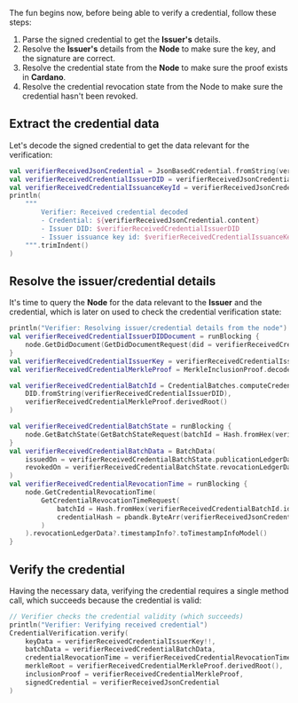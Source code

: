 The fun begins now, before being able to verify a credential, follow these steps:
1. Parse the signed credential to get the **Issuer's** details.
2. Resolve the **Issuer's** details from the **Node** to make sure the key, and the signature are correct.
3. Resolve the credential state from the **Node** to make sure the proof exists in **Cardano**.
4. Resolve the credential revocation state from the Node to make sure the credential hasn't been revoked.

## Extract the credential data

Let's decode the signed credential to get the data relevant for the verification:

```kotlin
val verifierReceivedJsonCredential = JsonBasedCredential.fromString(verifierReceivedCredential.encodedCredential)
val verifierReceivedCredentialIssuerDID = verifierReceivedJsonCredential.content.getString("issuerDid")!!
val verifierReceivedCredentialIssuanceKeyId = verifierReceivedJsonCredential.content.getString("issuanceKeyId")!!
println(
    """
        Verifier: Received credential decoded
        - Credential: ${verifierReceivedJsonCredential.content}
        - Issuer DID: $verifierReceivedCredentialIssuerDID
        - Issuer issuance key id: $verifierReceivedCredentialIssuanceKeyId
    """.trimIndent()
)
```

## Resolve the issuer/credential details

It's time to query the **Node** for the data relevant to the **Issuer** and the credential, which is later on used to check the credential verification state:

```kotlin
println("Verifier: Resolving issuer/credential details from the node")
val verifierReceivedCredentialIssuerDIDDocument = runBlocking {
    node.GetDidDocument(GetDidDocumentRequest(did = verifierReceivedCredentialIssuerDID)).document!!
}
val verifierReceivedCredentialIssuerKey = verifierReceivedCredentialIssuerDIDDocument.findPublicKey(verifierReceivedCredentialIssuanceKeyId)
val verifierReceivedCredentialMerkleProof = MerkleInclusionProof.decode(verifierReceivedCredential.encodedMerkleProof)

val verifierReceivedCredentialBatchId = CredentialBatches.computeCredentialBatchId(
    DID.fromString(verifierReceivedCredentialIssuerDID),
    verifierReceivedCredentialMerkleProof.derivedRoot()
)

val verifierReceivedCredentialBatchState = runBlocking {
    node.GetBatchState(GetBatchStateRequest(batchId = Hash.fromHex(verifierReceivedCredentialBatchId.id).hexValue()))
}
val verifierReceivedCredentialBatchData = BatchData(
    issuedOn = verifierReceivedCredentialBatchState.publicationLedgerData?.timestampInfo?.toTimestampInfoModel()!!,
    revokedOn = verifierReceivedCredentialBatchState.revocationLedgerData?.timestampInfo?.toTimestampInfoModel()
)
val verifierReceivedCredentialRevocationTime = runBlocking {
    node.GetCredentialRevocationTime(
        GetCredentialRevocationTimeRequest(
            batchId = Hash.fromHex(verifierReceivedCredentialBatchId.id).hexValue(),
            credentialHash = pbandk.ByteArr(verifierReceivedJsonCredential.hash().value.toByteArray())
        )
    ).revocationLedgerData?.timestampInfo?.toTimestampInfoModel()
}
```

## Verify the credential

Having the necessary data, verifying the credential requires a single method call, which succeeds because the credential is valid:

```kotlin
// Verifier checks the credential validity (which succeeds)
println("Verifier: Verifying received credential")
CredentialVerification.verify(
    keyData = verifierReceivedCredentialIssuerKey!!,
    batchData = verifierReceivedCredentialBatchData,
    credentialRevocationTime = verifierReceivedCredentialRevocationTime,
    merkleRoot = verifierReceivedCredentialMerkleProof.derivedRoot(),
    inclusionProof = verifierReceivedCredentialMerkleProof,
    signedCredential = verifierReceivedJsonCredential
)
```
